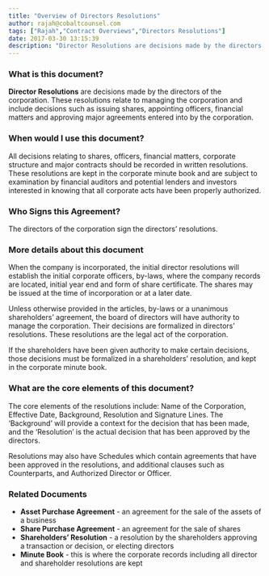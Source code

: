 ```yaml
---
title: "Overview of Directors Resolutions"
author: rajah@cobaltcounsel.com
tags: ["Rajah","Contract Overviews","Directors Resolutions"]
date: 2017-03-30 13:15:39
description: "Director Resolutions are decisions made by the directors of the corporation.  These resolutions relate to managing the corporation and include decisions such as issuing shares, appointing officers, financial matters and approving major agreements entered into by the corporation."
---
```




 

### What is this document?
**Director Resolutions** are decisions made by the directors of the corporation.  These resolutions relate to managing the corporation and include decisions such as issuing shares, appointing officers, financial matters and approving major agreements entered into by the corporation. 

 

### When would I use this document?

All decisions relating to shares, officers, financial matters, corporate structure and major contracts should be recorded in written resolutions.  These resolutions are kept in the corporate minute book and are subject to examination by financial auditors and potential lenders and investors interested in knowing that all corporate acts have been properly authorized.

 

### Who Signs this Agreement?

The directors of the corporation sign the directors’ resolutions.

 

### More details about this document

When the company is incorporated, the initial director resolutions will establish the initial corporate officers, by-laws, where the company records are located, initial year end and form of share certificate.  The shares may be issued at the time of incorporation or at a later date.

Unless otherwise provided in the articles, by-laws or a unanimous shareholders’ agreement, the board of directors will have authority to manage the corporation. Their decisions are formalized in directors’ resolutions. These resolutions are the legal act of the corporation.

If the shareholders have been given authority to make certain decisions, those decisions must be formalized in a shareholders’ resolution, and kept in the corporate minute book.

 

### What are the core elements of this document?

The core elements of the resolutions include: Name of the Corporation, Effective Date, Background, Resolution and Signature Lines. The ‘Background’ will provide a context for the decision that has been made, and the ‘Resolution’ is the actual decision that has been approved by the directors.

Resolutions may also have Schedules which contain agreements that have been approved in the resolutions, and additional clauses such as Counterparts, and Authorized Director or Officer.

 

### Related Documents
- **Asset Purchase Agreement** - an agreement for the sale of the assets of a business
- **Share Purchase Agreement** - an agreement for the sale of shares
- **Shareholders’ Resolution** - a resolution by the shareholders approving a transaction or decision, or electing directors
- **Minute Book** - this is where the corporate records including all director and shareholder resolutions are kept
